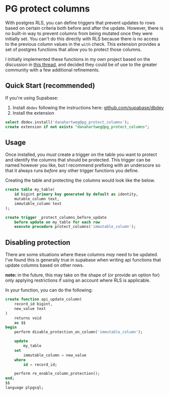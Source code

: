 # PG protect columns
With postgres RLS, you can define triggers that prevent updates to rows based on certain criteria both before and after the update. However, there is no built-in way to prevent columns from being mutated once they were initially set. You can't do this directly with RLS because there is no access to the previous column values in the `with` check. This extension provides a set of postgres functions that allow you to protect those columns.

I initially implemented these functions in my own project based on the discussion in [this thread](https://github.com/orgs/supabase/discussions/656#discussioncomment-5594653), and decided they could be of use to the greater community with a few additional refinements.

## Quick Start (recommended)
If you're using Supabase:

1) Install `dbdev` following the instructions here: [github.com/supabase/dbdev](https://github.com/supabase/dbdev)
2) Install the extension

```sql
select dbdev.install('danahartweg@pg_protect_columns');
create extension if not exists "danahartweg@pg_protect_columns";
```

## Usage
Once installed, you _must_ create a trigger on the table you want to protect and identify the columns that should be protected. This trigger can be named however you like, but I recommend prefixing with an underscore so that it always runs _before_ any other trigger functions you define.

Creating the table and protecting the columns would look like the below.

```sql
create table my_table(
	id bigint primary key generated by default as identity,
	mutable_column text,
	immutable_column text
);

create trigger _protect_columns_before_update
	before update on my_table for each row
	execute procedure protect_columns('immutable_column');
```

## Disabling protection
There are some situations where these columns _may_ need to be updated. I've found this is generally true in supabase when writing api functions that update columns based on other rows.

**note:** in the future, this may take on the shape of (or provide an option for) only applying restrictions if using an account where RLS is applicable.

In your function, you can do the following:

```sql
create function api_update_column(
	record_id bigint,
	new_value text
)
	returns void
	as $$
begin
	perform disable_protection_on_column('immutable_column');

	update
		my_table
	set
		immutable_column = new_value
	where
		id = record_id;

	perform re_enable_column_protection();
end;
$$
language plpgsql;
```
